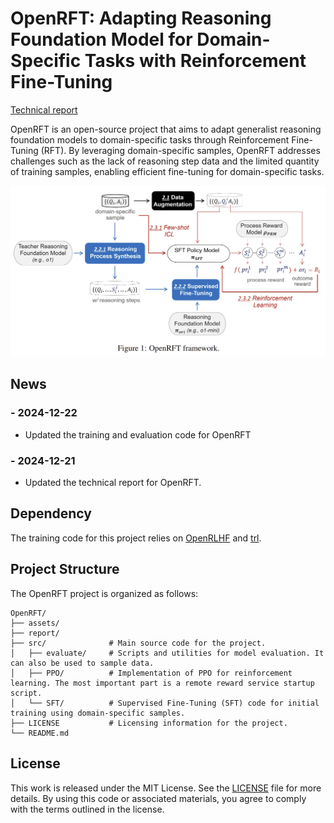# OpenRFT: Adapting Reasoning Foundation Model for Domain-Specific Tasks with Reinforcement Fine-Tuning

[Technical report](report/OpenRFT.pdf)

OpenRFT is an open-source project that aims to adapt generalist reasoning foundation models to domain-specific tasks through Reinforcement Fine-Tuning (RFT). By leveraging domain-specific samples, OpenRFT addresses challenges such as the lack of reasoning step data and the limited quantity of training samples, enabling efficient fine-tuning for domain-specific tasks.

<div align="center">
  <img src="assets/main_fig.png" width="600" />
</div>

## News


### - 2024-12-22
- Updated the training and evaluation code for OpenRFT


### - 2024-12-21
- Updated the technical report for OpenRFT.


## Dependency

The training code for this project relies on [OpenRLHF](https://github.com/OpenRLHF/OpenRLHF) and [trl](https://github.com/huggingface/trl).

## Project Structure

The OpenRFT project is organized as follows:
```
OpenRFT/
├── assets/           
├── report/           
├── src/              # Main source code for the project.
│   ├── evaluate/     # Scripts and utilities for model evaluation. It can also be used to sample data.
│   ├── PPO/          # Implementation of PPO for reinforcement learning. The most important part is a remote reward service startup script.
│   └── SFT/          # Supervised Fine-Tuning (SFT) code for initial training using domain-specific samples.
├── LICENSE           # Licensing information for the project.
└── README.md         
```



## License

This work is released under the MIT License. See the [LICENSE](./LICENSE) file for more details. By using this code or associated materials, you agree to comply with the terms outlined in the license.


